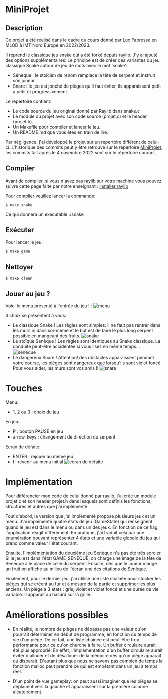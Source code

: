 # MiniProjet

## Description

Ce projet a été réalisé dans le cadre du cours donné par Luc Fabresse en MLOD à IMT Nord Europe en 2022/2023.

Il reprend le classique jeu snake qui a été forké depuis [raylib](https://raylib.com). J'y ai ajouté des options supplémentaires: 
Le principe est de créer des variantes du jeu classique Snake autour de jeu de mots avec le mot 'snake':
* Sénèque : le stoïcien de renom remplace la tête de serpent et instruit son joueur.
* Snare : le jeu est jonché de pièges qu'il faut éviter, ils apparaissent petit à petit et progressivement.

Le répertoire contient:
* Le code source du jeu original donné par Raylib dans snake.c
* Le module du projet avec son code source (projet.c) et le header (projet.h). 
* Un Makefile pour compiler et lancer le jeu.
* Un README.md que vous êtes en train de lire. 

Par négligence, j'ai développé le projet sur un repertoire différent de celui-ci. L'historique des commits peut y être retrouvé sur le répertoire [MiniProjet](https://github.com/IMTEmil/MiniProjet), les commits fait après le 4 novembre 2022 sont sur le répertoire courant.

## Compiler 

Avant de compiler, si vous n'avez pas raylib sur votre machine vous pouvez suivre cette page faite par notre enseignant : [installer raylib](https://github.com/LucFabresse/mlod-algoc-sujets/blob/main/MiniProjet/HOW_TO_Raylib.md)

Pour compiler veuillez lancer la commande: 
```
$ make snake
```
Ce qui donnera un executable ./snake

## Exécuter 
Pour lancer le jeu: 
```
$ make game
```

## Nettoyer
```
$ make clean
```

## Jouer au jeu ?

Voici le menu présenté à l'entrée du jeu ! :
![menu](https://raw.github.com/IMTEmil/MLODAlgoC/master/MiniProjet/assets/Menu_du_jeu.png)

3 choix se présentent à vous: 
* Le classique Snake ! Les règles sont simples: il ne faut pas rentrer dans les murs ni dans soi-même et le but est de faire le plus long serpent possible en mangeant des fruits.
![snake](https://raw.github.com/IMTEmil/MLODAlgoC/master/MiniProjet/assets/Snake.png)
* Le stoïque Senèque ! Les règles sont identiques au Snake classique. La conduite peut-être accidentée si vous lisez en même temps...
![seneque](https://raw.github.com/IMTEmil/MLODAlgoC/master/MiniProjet/assets/Seneque.png)
* Le dangereux Snare ! Attention! des obstacles apparaissent pendant votre course, les pièges sont dangereux que lorsqu'ils sont violet foncé. Pour vous aider, les murs sont vos amis !!
![snare](https://raw.github.com/IMTEmil/MLODAlgoC/master/MiniProjet/assets/Snare.png)

# Touches 

Menu: 
- 1, 2 ou 3 : choix du jeu

En jeu:
- P : bouton PAUSE en jeu
- arrow_keys : changement de direction du serpent

Ecran de défaite: 
- ENTER : rejouer au même jeu
- I : revenir au menu initial
![ecran de défaite](https://raw.github.com/IMTEmil/MLODAlgoC/master/MiniProjet/assets/Ecran_defaite.png)

# Implémentation

Pour différencier mon code de celui donné par raylib, j'ai crée un module projet.c et son header projet.h dans lesquels sont définis les fonctions, structures et autres que j'ai implémenté.

Tout d'abord, la version que j'ai implémenté propose plusieurs jeux et un menu. J'ai implémenté quatre états de jeu (GameState) qui renseignent quand le jeu est dans le menu ou dans un des jeux. En fonction de ce flag, l'application réagit différement. 
En pratique, j'ai traduit cela par une énumération pouvant représenter 4 états et une variable globale du jeu qui prend comme valeur l'état courant.

Ensuite, l'implémentation du deuxième jeu Senèque n'a pas été très sorcier. Si le jeu est dans l'état GAME_SENEQUE, on charge une image de la tête de Senèque à le place de celle du serpent. Ensuite, dès que le joueur mange un fruit on affiche au milieu de l'écran une des citations de Senèque.

Finalement, pour le dernier jeu, j'ai utilisé une liste chaînée pour stocker les pièges qui se créent au fur et à mesure de la partie et supprimer les plus anciens. Un piège a 3 états : gris, violet et violet foncé et une durée de vie variable. Il apparait au hasard sur la grille. 

# Améliorations possibles

* En réalité, le nombre de pièges ne dépasse pas une valeur qu'on pourrait déterminer en début de programme, en fonction du temps de vie d'un piège. De ce fait, une liste chaînée est peut-être trop performante pour ce qu'on cherche à faire. Un buffer circulaire aurait été plus approprié. En effet, l'implémentation d'un buffer circulaire aurait éviter d'allouer et de désallouer de la mémoire dès qu'un piège apparait ou disparait. D'autant plus que nous ne savons pas combien de temps la fonction malloc peut prendre ce qui est embêtant dans un jeu à temps réel.

* D'un point de vue gameplay: on peut aussi imaginer que les pièges se déplacent vers la gauche et apparaissent sur la première colonne aléatoirement.